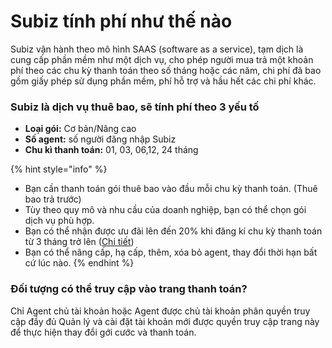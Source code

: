 # Subiz tính phí như thế nào

Subiz vận hành theo mô hình SAAS \(software as a service\), tạm dịch là cung cấp phần mềm như một dịch vụ, cho phép người mua trả một khoản phí theo các chu kỳ thanh toán theo số tháng hoặc các năm, chi phí đã bao gồm giấy phép sử dụng phần mềm, phí hỗ trợ và hầu hết các chi phí khác.

### **Subiz là dịch vụ thuê bao, sẽ tính phí theo 3 yếu tố**

* **Loại gói:** Cơ bản/Nâng cao
* **Số agent:** số người đăng nhập Subiz
* **Chu kì thanh toán:** 01, 03, 06,12, 24 tháng

{% hint style="info" %}
* Bạn cần thanh toán gói thuê bao vào đầu mỗi chu kỳ thanh toán. \(Thuê bao trả trước\)
* Tùy theo quy mô và nhu cầu của doanh nghiệp, bạn có thể chọn gói dịch vụ phù hợp.
* Bạn có thể nhận được ưu đãi lên đến 20% khi đăng kí chu kỳ thanh toán từ 3 tháng trở lên \([Chi tiết](https://subiz.com/vi/calculator.html)\)
* Bạn có thể nâng cấp, hạ cấp, thêm, xóa bỏ agent, thay đổi thời hạn bất cứ lúc nào.
{% endhint %}

### Đối tượng có thể truy cập vào trang thanh toán?

Chỉ Agent chủ tài khoản hoặc Agent được chủ tài khoản phân quyền truy cập đầy đủ Quản lý và cài đặt tài khoản mới được quyền truy cập trang này để thực hiện thay đổi gới cước và thanh toán.  


